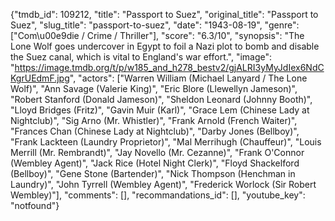 {"tmdb_id": 109212, "title": "Passport to Suez", "original_title": "Passport to Suez", "slug_title": "passport-to-suez", "date": "1943-08-19", "genre": ["Com\u00e9die / Crime / Thriller"], "score": "6.3/10", "synopsis": "The Lone Wolf goes undercover in Egypt to foil a Nazi plot to bomb and disable the Suez canal, which is vital to England's war effort.", "image": "https://image.tmdb.org/t/p/w185_and_h278_bestv2/gjALRI3yMyJdIex6NdCKgrUEdmF.jpg", "actors": ["Warren William (Michael Lanyard / The Lone Wolf)", "Ann Savage (Valerie King)", "Eric Blore (Llewellyn Jameson)", "Robert Stanford (Donald Jameson)", "Sheldon Leonard (Johnny Booth)", "Lloyd Bridges (Fritz)", "Gavin Muir (Karl)", "Grace Lem (Chinese Lady at Nightclub)", "Sig Arno (Mr. Whistler)", "Frank Arnold (French Waiter)", "Frances Chan (Chinese Lady at Nightclub)", "Darby Jones (Bellboy)", "Frank Lackteen (Laundry Proprietor)", "Mal Merrihugh (Chauffeur)", "Louis Merrill (Mr. Rembrandt)", "Jay Novello (Mr. Cezanne)", "Frank O'Connor (Wembley Agent)", "Jack Rice (Hotel Night Clerk)", "Floyd Shackelford (Bellboy)", "Gene Stone (Bartender)", "Nick Thompson (Henchman in Laundry)", "John Tyrrell (Wembley Agent)", "Frederick Worlock (Sir Robert Wembley)"], "comments": [], "recommandations_id": [], "youtube_key": "notfound"}